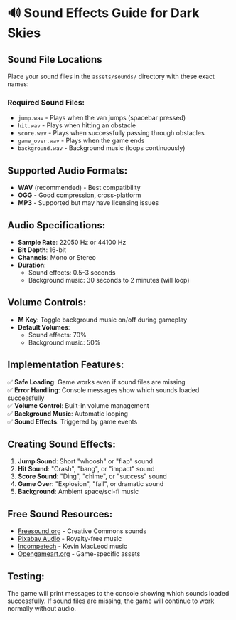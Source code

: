 # 🔊 Sound Effects Guide for Dark Skies

## Sound File Locations
Place your sound files in the `assets/sounds/` directory with these exact names:

### Required Sound Files:
- `jump.wav` - Plays when the van jumps (spacebar pressed)
- `hit.wav` - Plays when hitting an obstacle
- `score.wav` - Plays when successfully passing through obstacles
- `game_over.wav` - Plays when the game ends
- `background.wav` - Background music (loops continuously)

## Supported Audio Formats:
- **WAV** (recommended) - Best compatibility
- **OGG** - Good compression, cross-platform
- **MP3** - Supported but may have licensing issues

## Audio Specifications:
- **Sample Rate**: 22050 Hz or 44100 Hz
- **Bit Depth**: 16-bit
- **Channels**: Mono or Stereo
- **Duration**: 
  - Sound effects: 0.5-3 seconds
  - Background music: 30 seconds to 2 minutes (will loop)

## Volume Controls:
- **M Key**: Toggle background music on/off during gameplay
- **Default Volumes**:
  - Sound effects: 70%
  - Background music: 50%

## Implementation Features:
✅ **Safe Loading**: Game works even if sound files are missing  
✅ **Error Handling**: Console messages show which sounds loaded successfully  
✅ **Volume Control**: Built-in volume management  
✅ **Background Music**: Automatic looping  
✅ **Sound Effects**: Triggered by game events  

## Creating Sound Effects:
1. **Jump Sound**: Short "whoosh" or "flap" sound
2. **Hit Sound**: "Crash", "bang", or "impact" sound  
3. **Score Sound**: "Ding", "chime", or "success" sound
4. **Game Over**: "Explosion", "fail", or dramatic sound
5. **Background**: Ambient space/sci-fi music

## Free Sound Resources:
- [Freesound.org](https://freesound.org) - Creative Commons sounds
- [Pixabay Audio](https://pixabay.com/music/) - Royalty-free music
- [Incompetech](https://incompetech.com) - Kevin MacLeod music
- [Opengameart.org](https://opengameart.org) - Game-specific assets

## Testing:
The game will print messages to the console showing which sounds loaded successfully. If sound files are missing, the game will continue to work normally without audio.